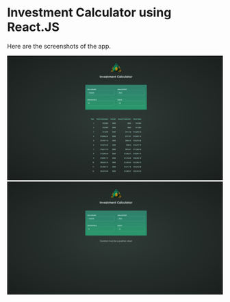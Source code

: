 # Investment Calculator using React.JS

Here are the screenshots of the app.

<img src="./readme_resources/ss1.jpeg" alt="drawing" width="512"/>
<img src="./readme_resources/ss2.jpeg" alt="drawing" width="512"/>
